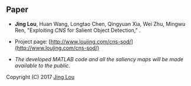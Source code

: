 ## Paper
 - **Jing Lou**, Huan Wang, Longtao Chen, Qingyuan Xia, Wei Zhu, Mingwu Ren, "Exploiting *CNS* for Salient Object Detection," <!--***SUBMITTED***-->.

 - Project page: [http://www.loujing.com/cns-sod/](http://www.loujing.com/cns-sod/)

 - *The developed MATLAB code and all the saliency maps will be made available to the public.*

Copyright (C) 2017 [Jing Lou](http://www.loujing.com)
